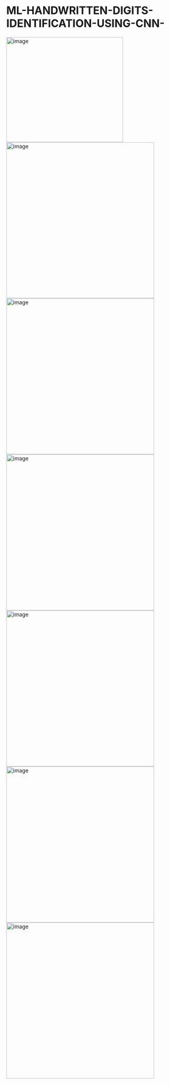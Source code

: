 # ML-HANDWRITTEN-DIGITS-IDENTIFICATION-USING-CNN-
<img width="307" height="277" alt="image" src="https://github.com/user-attachments/assets/089764ca-752c-4065-b39a-0085df9b9ee1" />
<img width="389" height="411" alt="image" src="https://github.com/user-attachments/assets/ef5aa136-3a4b-4c5f-a58b-3ccdb15b9ec7" />
<img width="389" height="411" alt="image" src="https://github.com/user-attachments/assets/37f4f089-f1dc-479e-9d67-aed79db0c5ca" />
<img width="389" height="411" alt="image" src="https://github.com/user-attachments/assets/0c6beb81-dd20-4bfe-b063-42912be7a0e8" />
<img width="389" height="411" alt="image" src="https://github.com/user-attachments/assets/523116b9-6e11-428b-82a0-301e27acc266" />
<img width="389" height="411" alt="image" src="https://github.com/user-attachments/assets/573e8626-973b-4271-b701-36c3882da839" />
<img width="389" height="411" alt="image" src="https://github.com/user-attachments/assets/4175aa70-72a9-434f-ac8d-a526c294d5de" />




